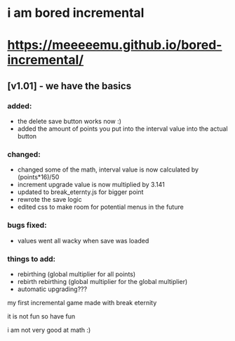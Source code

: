 # i am bored incremental

# https://meeeeemu.github.io/bored-incremental/

## [v1.01] - we have the basics

### added:
  - the delete save button works now :)
  - added the amount of points you put into the interval value into the actual button

### changed:
  - changed some of the math, interval value is now calculated by (points*16)/50
  - increment upgrade value is now multiplied by 3.141
  - updated to break_eternty.js for bigger point
  - rewrote the save logic
  - edited css to make room for potential menus in the future

### bugs fixed:
  - values went all wacky when save was loaded

### things to add:
  - rebirthing (global multiplier for all points)
  - rebirth rebirthing (global multiplier for the global multiplier)
  - automatic upgrading???
    
my first incremental game made with break eternity

it is not fun so have fun

i am not very good at math :)
